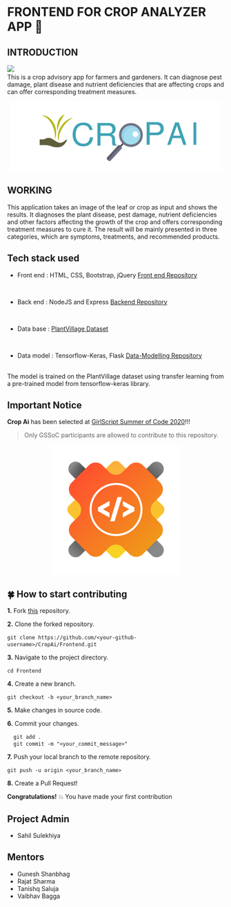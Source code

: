 # FRONTEND FOR CROP ANALYZER APP :fallen_leaf:

## INTRODUCTION

[<img src="https://img.shields.io/badge/GSSOC-20-orange?style=for-the-badge">](https://www.gssoc.tech/)<br /> 
This is a crop advisory app for farmers and gardeners. It can diagnose pest damage, plant disease and nutrient deficiencies that are affecting crops and can offer corresponding treatment measures.

<p align="center">
  <img width="488" height="161" src="./designs/logo-designs/cropAi-logo-croped.png">
</p>



## WORKING

This application takes an image of the leaf or crop as input and shows the results. It diagnoses the plant disease, pest damage, nutrient deficiencies and other factors affecting the growth of the crop and offers corresponding treatment measures to cure it. The result will be mainly presented in three categories, which are symptoms, treatments, and recommended products.



## Tech stack used 
- Front end : HTML, CSS, Bootstrap, jQuery
[Front end Repository](https://github.com/CropAi/Frontend)
<br /> 

- Back end : NodeJS and Express
[Backend Repository](https://github.com/CropAi/Backend.git)
<br /> 

- Data base : [PlantVillage Dataset](https://www.kaggle.com/emmarex/plantdisease)

<br /> 

- Data model : Tensorflow-Keras, Flask
[Data-Modelling Repository](https://github.com/CropAi/Data-Modeling.git)
<br/>
 The model is trained on the PlantVillage dataset using transfer learning from a pre-trained model from tensorflow-keras library. 




## Important Notice

**Crop Ai** has been selected at [GirlScript Summer of Code 2020](https://www.gssoc.tech/)!!!

>Only GSSoC participants are allowed to contribute to this repository.

<p align="center">
  <img width="300" height="300" src="./designs/logo-designs/gssoc-logo.png">
</p>


## :four_leaf_clover: How to start contributing 


**1.** Fork [this](https://github.com/CropAi/Frontend) repository.

**2.** Clone the forked repository.

```terminal
git clone https://github.com/<your-github-username>/CropAi/Frontend.git
```

**3.** Navigate to the project directory.

```terminal
cd Frontend
```

**4.** Create a new branch.

```terminal
git checkout -b <your_branch_name>
```

**5.** Make changes in source code.

**6.** Commit your changes.

```terminal
  git add .
  git commit -m "<your_commit_message>"
```

**7.** Push your local branch to the remote repository.

```terminal
git push -u origin <your_branch_name>
```

**8.** Create a Pull Request!

**Congratulations!**  :boom: You have made your first contribution
 


## Project Admin
- Sahil Sulekhiya

## Mentors

 - Gunesh Shanbhag
 - Rajat Sharma
 - Tanishq Saluja
 - Vaibhav Bagga
